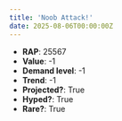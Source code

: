 ```yaml
---
title: 'Noob Attack!'
date: 2025-08-06T00:00:00Z
---
```

- **RAP**: 25567
- **Value**: -1
- **Demand level**: -1
- **Trend**: -1
- **Projected?**: True
- **Hyped?**: True
- **Rare?**: True
